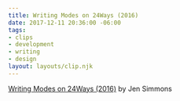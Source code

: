 ```yaml
---
title: Writing Modes on 24Ways (2016)
date: 2017-12-11 20:36:00 -06:00
tags:
- clips
- development
- writing
- design
layout: layouts/clip.njk
---
```


[Writing Modes on 24Ways (2016)](https://24ways.org/2016/css-writing-modes/) by Jen Simmons
